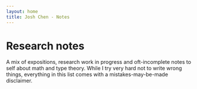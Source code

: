 ```yaml
---
layout: home
title: Josh Chen - Notes
---
```


# Research notes

A mix of expositions, research work in progress and oft-incomplete notes to self about math and type theory.
While I try very hard not to write wrong things, everything in this list comes with a mistakes-may-be-made disclaimer.